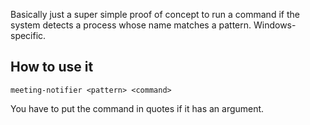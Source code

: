 Basically just a super simple proof of concept to run a command if the system detects a process whose name matches a pattern. Windows-specific.

## How to use it

```
meeting-notifier <pattern> <command>
```

You have to put the command in quotes if it has an argument.
